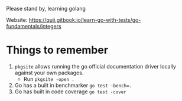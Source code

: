 Please stand by, learning golang

Website: https://quii.gitbook.io/learn-go-with-tests/go-fundamentals/integers

# Things to remember

1. `pkgsite` allows running the go official documentation driver locally against your own packages.
   - Run `pkgsite -open .`
2. Go has a built in benchmarker `go test -bench=.`
3. Go has built in code coverage `go test -cover`
